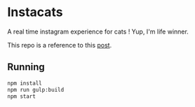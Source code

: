 # Instacats

A real time instagram experience for cats ! Yup, I'm life winner.

This repo is a reference to this [post](http://ditrospecta.com/javascript/react/es6/socketio/nodejs/realtime/2015/08/21/creating-real-time-instagram-socketio-react.html).


## Running
```bash
npm install
npm run gulp:build
npm start
```
